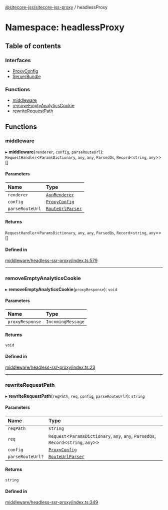 [@sitecore-jss/sitecore-jss-proxy](../README.md) / headlessProxy

# Namespace: headlessProxy

## Table of contents

### Interfaces

- [ProxyConfig](../interfaces/headlessProxy.ProxyConfig.md)
- [ServerBundle](../interfaces/headlessProxy.ServerBundle.md)

### Functions

- [middleware](headlessProxy.md#middleware)
- [removeEmptyAnalyticsCookie](headlessProxy.md#removeemptyanalyticscookie)
- [rewriteRequestPath](headlessProxy.md#rewriterequestpath)

## Functions

### middleware

▸ **middleware**(`renderer`, `config`, `parseRouteUrl`): `RequestHandler`\<`ParamsDictionary`, `any`, `any`, `ParsedQs`, `Record`\<`string`, `any`\>\>[]

#### Parameters

| Name | Type |
| :------ | :------ |
| `renderer` | [`AppRenderer`](../README.md#apprenderer) |
| `config` | [`ProxyConfig`](../interfaces/headlessProxy.ProxyConfig.md) |
| `parseRouteUrl` | [`RouteUrlParser`](../README.md#routeurlparser) |

#### Returns

`RequestHandler`\<`ParamsDictionary`, `any`, `any`, `ParsedQs`, `Record`\<`string`, `any`\>\>[]

#### Defined in

[middleware/headless-ssr-proxy/index.ts:579](https://github.com/Sitecore/jss/blob/804428d73/packages/sitecore-jss-proxy/src/middleware/headless-ssr-proxy/index.ts#L579)

___

### removeEmptyAnalyticsCookie

▸ **removeEmptyAnalyticsCookie**(`proxyResponse`): `void`

#### Parameters

| Name | Type |
| :------ | :------ |
| `proxyResponse` | `IncomingMessage` |

#### Returns

`void`

#### Defined in

[middleware/headless-ssr-proxy/index.ts:23](https://github.com/Sitecore/jss/blob/804428d73/packages/sitecore-jss-proxy/src/middleware/headless-ssr-proxy/index.ts#L23)

___

### rewriteRequestPath

▸ **rewriteRequestPath**(`reqPath`, `req`, `config`, `parseRouteUrl?`): `string`

#### Parameters

| Name | Type |
| :------ | :------ |
| `reqPath` | `string` |
| `req` | `Request`\<`ParamsDictionary`, `any`, `any`, `ParsedQs`, `Record`\<`string`, `any`\>\> |
| `config` | [`ProxyConfig`](../interfaces/headlessProxy.ProxyConfig.md) |
| `parseRouteUrl?` | [`RouteUrlParser`](../README.md#routeurlparser) |

#### Returns

`string`

#### Defined in

[middleware/headless-ssr-proxy/index.ts:349](https://github.com/Sitecore/jss/blob/804428d73/packages/sitecore-jss-proxy/src/middleware/headless-ssr-proxy/index.ts#L349)
